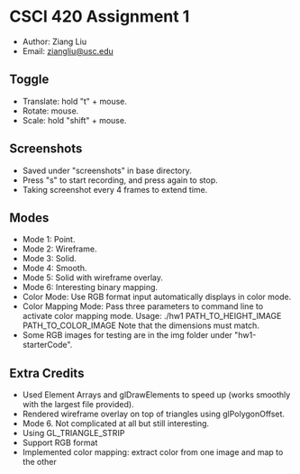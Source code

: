# CSCI 420 Assignment 1
* Author: Ziang Liu
* Email: ziangliu@usc.edu

## Toggle
* Translate: hold "t" + mouse.
* Rotate: mouse.
* Scale: hold "shift" + mouse.

## Screenshots
* Saved under "screenshots" in base directory.
* Press "s" to start recording, and press again to stop.
* Taking screenshot every 4 frames to extend time.

## Modes
* Mode 1: Point.
* Mode 2: Wireframe.
* Mode 3: Solid.
* Mode 4: Smooth.
* Mode 5: Solid with wireframe overlay.
* Mode 6: Interesting binary mapping.
* Color Mode: Use RGB format input automatically displays in color mode.
* Color Mapping Mode: Pass three parameters to command line to activate color mapping mode. 
Usage: ./hw1 PATH_TO_HEIGHT_IMAGE PATH_TO_COLOR_IMAGE
Note that the dimensions must match.
* Some RGB images for testing are in the img folder under "hw1-starterCode".

## Extra Credits
* Used Element Arrays and glDrawElements to speed up (works smoothly with the largest file provided).
* Rendered wireframe overlay on top of triangles using glPolygonOffset.
* Mode 6. Not complicated at all but still interesting.
* Using GL_TRIANGLE_STRIP
* Support RGB format
* Implemented color mapping: extract color from one image and map to the other
